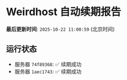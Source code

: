 # Weirdhost 自动续期报告

**最后更新时间**: `2025-10-22 11:00:59` (北京时间)

## 运行状态

- 服务器 `74f89368`: ✅ 续期成功
- 服务器 `1aec1743`: ✅ 续期成功
